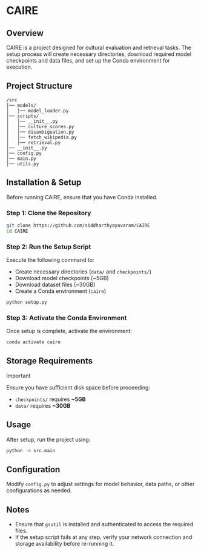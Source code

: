 # CAIRE

## Overview
CAIRE is a project designed for cultural evaluation and retrieval tasks. The setup process will create necessary directories, download required model checkpoints and data files, and set up the Conda environment for execution.

## Project Structure
```
/src
│── models/
│   │── model_loader.py   
│── scripts/
│   │── __init__.py       
│   │── culture_scores.py
│   │── disambiguation.py
│   │── fetch_wikipedia.py
│   │── retrieval.py      
│── __init__.py           
│── config.py             
│── main.py               
│── utils.py              
```

## Installation & Setup
Before running CAIRE, ensure that you have Conda installed.

### **Step 1: Clone the Repository**
```sh
git clone https://github.com/siddharthyayavaram/CAIRE
cd CAIRE
```

### **Step 2: Run the Setup Script**
Execute the following command to:
- Create necessary directories (`data/` and `checkpoints/`)
- Download model checkpoints (~5GB)
- Download dataset files (~30GB)
- Create a Conda environment (`caire`)

```sh
python setup.py
```

### **Step 3: Activate the Conda Environment**
Once setup is complete, activate the environment:
```sh
conda activate caire
```

## Storage Requirements

> [!IMPORTANT]
> Ensure you have sufficient disk space before proceeding:
- `checkpoints/` requires **~5GB**
- `data/` requires **~30GB**

## Usage
After setup, run the project using:
```sh
python -m src.main
```

## Configuration
Modify `config.py` to adjust settings for model behavior, data paths, or other configurations as needed.

## Notes
- Ensure that `gsutil` is installed and authenticated to access the required files.
- If the setup script fails at any step, verify your network connection and storage availability before re-running it.

